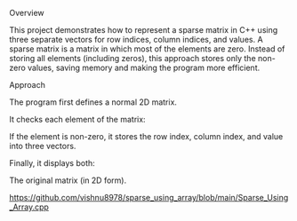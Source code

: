 Overview

This project demonstrates how to represent a sparse matrix in C++ using three separate vectors for row indices, column indices, and values.
A sparse matrix is a matrix in which most of the elements are zero. Instead of storing all elements (including zeros), this approach stores only the non-zero values, saving memory and making the program more efficient.

Approach

The program first defines a normal 2D matrix.

It checks each element of the matrix:

If the element is non-zero, it stores the row index, column index, and value into three vectors.

Finally, it displays both:

The original matrix (in 2D form).





https://github.com/vishnu8978/sparse_using_array/blob/main/Sparse_Using_Array.cpp
